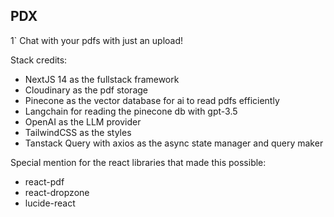 ## PDX
1`
Chat with your pdfs with just an upload!

Stack credits:
- NextJS 14 as the fullstack framework
- Cloudinary as the pdf storage
- Pinecone as the vector database for ai to read pdfs efficiently
- Langchain for reading the pinecone db with gpt-3.5
- OpenAI as the LLM provider
- TailwindCSS as the styles
- Tanstack Query with axios as the async state manager and query maker

Special mention for the react libraries that made this possible:
- react-pdf
- react-dropzone
- lucide-react